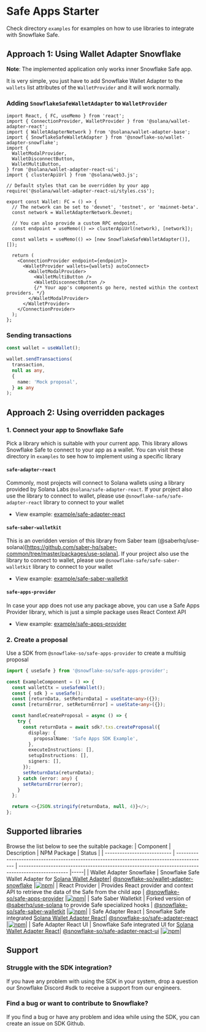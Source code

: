 # Safe Apps Starter

Check directory `examples` for examples on how to use libraries to integrate with Snowflake Safe.

## Approach 1: Using Wallet Adapter Snowflake

**Note**: The implemented application only works inner Snowflake Safe app.

It is very simple, you just have to add Snowflake Wallet Adapter to the `wallets` list attributes of the `WalletProvider` and it will work normally.

### Adding `SnowflakeSafeWalletAdapter` to `WalletProvider`
```tsx
import React, { FC, useMemo } from 'react';
import { ConnectionProvider, WalletProvider } from '@solana/wallet-adapter-react';
import { WalletAdapterNetwork } from '@solana/wallet-adapter-base';
import { SnowflakeSafeWalletAdapter } from '@snowflake-so/wallet-adapter-snowflake';
import {
  WalletModalProvider,
  WalletDisconnectButton,
  WalletMultiButton,
} from '@solana/wallet-adapter-react-ui';
import { clusterApiUrl } from '@solana/web3.js';

// Default styles that can be overridden by your app
require('@solana/wallet-adapter-react-ui/styles.css');

export const Wallet: FC = () => {
  // The network can be set to 'devnet', 'testnet', or 'mainnet-beta'.
  const network = WalletAdapterNetwork.Devnet;

  // You can also provide a custom RPC endpoint.
  const endpoint = useMemo(() => clusterApiUrl(network), [network]);

  const wallets = useMemo(() => [new SnowflakeSafeWalletAdapter()], []);

  return (
    <ConnectionProvider endpoint={endpoint}>
      <WalletProvider wallets={wallets} autoConnect>
        <WalletModalProvider>
          <WalletMultiButton />
          <WalletDisconnectButton />
          {/* Your app's components go here, nested within the context providers. */}
        </WalletModalProvider>
      </WalletProvider>
    </ConnectionProvider>
  );
};
```
### Sending transactions
```typescript
const wallet = useWallet();

wallet.sendTransactions(
  transaction,
  null as any,
  {
    name: 'Mock proposal',
  } as any
);
```

## Approach 2: Using overridden packages

### 1. Connect your app to Snowflake Safe

Pick a library which is suitable with your current app. This library allows Snowflake Safe to connect to your app as a wallet. You can visit these directory in `examples` to see how to implement using a specific library

#### `safe-adapter-react`

Commonly, most projects will connect to Solana wallets using a library provided by Solana Labs `@solana/safe-adapter-react`. If your project also use the library to connect to wallet, please use `@snowflake-safe/safe-adapter-react` library to connect to your wallet

- View example: [example/safe-adapter-react](https://github.com/snowflake-so/safe-apps-starter/tree/master/examples/safe-apps-example/src/example/safe-adapter-react)

#### `safe-saber-walletkit`

This is an overidden version of this library from Saber team (@saberhq/use-solana)[https://github.com/saber-hq/saber-common/tree/master/packages/use-solana]. If your project also use the library to connect to wallet, please use `@snowflake-safe/safe-saber-walletkit` library to connect to your wallet

- View example: [example/safe-saber-walletkit](https://github.com/snowflake-so/safe-apps-starter/tree/master/examples/safe-apps-example/src/example/safe-saber-walletkit)

#### `safe-apps-provider`

In case your app does not use any package above, you can use a Safe Apps Provider library, which is just a simple package uses React Context API

- View example: [example/safe-apps-provider](https://github.com/snowflake-so/safe-apps-starter/tree/master/examples/safe-apps-example/src/example/safe-apps-provider)

### 2. Create a proposal

Use a SDK from `@snowflake-so/safe-apps-provider` to create a multisig proposal

```typescript
import { useSafe } from '@snowflake-so/safe-apps-provider';

const ExampleComponent = () => {
  const walletCtx = useSafeWallet();
  const { sdk } = useSafe();
  const [returnData, setReturnData] = useState<any>({});
  const [returnError, setReturnError] = useState<any>({});

  const handleCreateProposal = async () => {
    try {
      const returnData = await sdk?.txs.createProposal({
        display: {
          proposalName: 'Safe Apps SDK Example',
        },
        executeInstructions: [],
        setupInstructions: [],
        signers: [],
      });
      setReturnData(returnData);
    } catch (error: any) {
      setReturnError(error);
    }
  };

  return <>{JSON.stringify(returnData, null, 4)}</>;
};
```

## Supported libraries

Browse the list below to see the suitable package:
| Component | Description | NPM Package | Status |
| --------------------------- | ------------------------------------------------------------------------------------------ | -------------------------------------------------------------------------------------------------- |-----|
| Wallet Adapter Snowflake | Snowflake Safe Wallet Adapter for [Solana Wallet Adapter](https://github.com/solana-labs/wallet-adapter)| [@snowflake-so/wallet-adapter-snowflake](https://www.npmjs.com/package/@snowflake-so/wallet-adapter-snowflake) |[![npm](https://img.shields.io/npm/v/@snowflake-so/wallet-adapter-snowflake)](https://www.npmjs.com/package/@snowflake-so/wallet-adapter-snowflake)|
| React Provider | Provides React provider and context API to retrieve the data of the Safe from the child app | [@snowflake-so/safe-apps-provider](https://www.npmjs.com/package/@snowflake-so/safe-apps-provider) |[![npm](https://img.shields.io/npm/v/@snowflake-so/safe-apps-provider)](https://www.npmjs.com/package/@snowflake-so/safe-apps-provider)|
| Safe Saber Walletkit | Forked version of [@saberhq/use-solana](https://github.com/saber-hq/saber-common/tree/master/packages/use-solana) to provide Safe specialized hooks | [@snowflake-so/safe-saber-walletkit](https://www.npmjs.com/package/@snowflake-so/safe-saber-walletkit) |[![npm](https://img.shields.io/npm/v/@snowflake-so/safe-saber-walletkit)](https://www.npmjs.com/package/@snowflake-so/safe-saber-walletkit)|
| Safe Adapter React | Snowflake Safe integrated [Solana Wallet Adapter React](https://github.com/solana-labs/wallet-adapter)| [@snowflake-so/safe-adapter-react](https://www.npmjs.com/package/@snowflake-so/safe-adapter-react) |[![npm](https://img.shields.io/npm/v/@snowflake-so/safe-adapter-react)](https://www.npmjs.com/package/@snowflake-so/safe-adapter-react)|
| Safe Adapter React UI | Snowflake Safe integrated UI for [Solana Wallet Adapter React](https://github.com/solana-labs/wallet-adapter)| [@snowflake-so/safe-adapter-react-ui](https://www.npmjs.com/package/@snowflake-so/safe-adapter-react-ui) |[![npm](https://img.shields.io/npm/v/@snowflake-so/safe-adapter-react-ui)](https://www.npmjs.com/package/@snowflake-so/safe-adapter-react-ui)|

## Support

### Struggle with the SDK integration?

If you have any problem with using the SDK in your system, drop a question our Snowflake Discord #sdk to receive a support from our engineers.

### Find a bug or want to contribute to Snowflake?

If you find a bug or have any problem and idea while using the SDK, you can create an issue on SDK Github.
